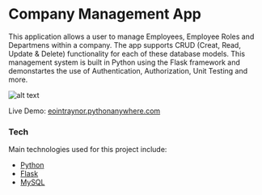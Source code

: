 # Company Management App

This application allows a user to manage Employees, Employee Roles and Departmens within a company. The app supports CRUD (Creat, Read, Update & Delete) functionality for each of these database models.
This management system is built in Python using the Flask framework and demonstartes the use of Authentication, Authorization, Unit Testing and more.

![alt text](https://github.com/EoinTraynor/flask-app/screenshot.png "Demo Screenshot")


Live Demo: [eointraynor.pythonanywhere.com](http://eointraynor.pythonanywhere.com/)

### Tech

Main technologies used for this project include:

* [Python](https://www.python.org/)
* [Flask](http://flask.pocoo.org/)
* [MySQL](https://www.mysql.com/)
